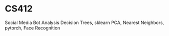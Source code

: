 # CS412
Social Media Bot Analysis
Decision Trees, sklearn 
PCA, Nearest Neighbors, pytorch, Face Recognition 
